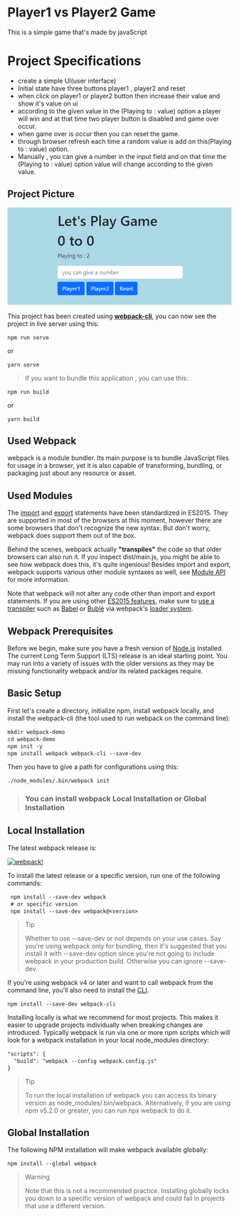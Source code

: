 # Player1 vs Player2 Game 
This is a simple game that's made by javaScript   

# Project Specifications

+ create a simple UI(user interface)
+ Initial state have three buttons player1 , player2 and reset 
+ when click on player1 or player2 button then increase their value and show it's value on ui
+ according to the given value in the (Playing to : value) option a player will win and at that time two player button is disabled and game over occur.
+ when game over is occur then you can reset the game.
+ through browser refresh each time a random value is add on this(Playing to : value) option.
+ Manually , you can give a number in the input field and on that time the (Playing to : value) option value will change according to the given value.

## Project Picture

![Player1 vs Player2!](/src/images/player1_vs_player2.PNG "Player1 vs Player2")


This project has been created using **[webpack-cli](https://github.com/webpack/webpack-cli)**, you can now see the project in live server using this:

```
npm run serve
```

or

```
yarn serve
```
> If you want to bundle this application ,  you can use this:

```
npm run build
```

or

```
yarn build
```



## Used Webpack
webpack is a module bundler. Its main purpose is to bundle JavaScript files for usage in a browser, yet it is also capable of transforming, bundling, or packaging just about any resource or asset.

## Used Modules

The [import](https://developer.mozilla.org/en-US/docs/Web/JavaScript/Reference/Statements/import) and [export](https://developer.mozilla.org/en-US/docs/Web/JavaScript/Reference/Statements/export) statements have been standardized in ES2015. They are supported in most of the browsers at this moment, however there are some browsers that don't recognize the new syntax. But don't worry, webpack does support them out of the box.

Behind the scenes, webpack actually **"transpiles"** the code so that older browsers can also run it. If you inspect dist/main.js, you might be able to see how webpack does this, it's quite ingenious! Besides import and export, webpack supports various other module syntaxes as well, see [Module API](https://webpack.js.org/api/module-methods) for more information.

Note that webpack will not alter any code other than import and export statements. If you are using other [ES2015 features](http://es6-features.org/), make sure to [use a transpiler](https://webpack.js.org/loaders/#transpiling) such as [Babel](https://babeljs.io/) or [Bublé](https://buble.surge.sh/guide/) via webpack's [loader system](https://webpack.js.org/concepts/loaders/).



## Webpack Prerequisites
Before we begin, make sure you have a fresh version of [Node.js](https://nodejs.org/en/) installed. The current Long Term Support (LTS) release is an ideal starting point. You may run into a variety of issues with the older versions as they may be missing functionality webpack and/or its related packages require.


## Basic Setup

First let's create a directory, initialize npm, install webpack locally, and install the webpack-cli (the tool used to run webpack on the command line):

```
mkdir webpack-demo
cd webpack-demo
npm init -y
npm install webpack webpack-cli --save-dev
```

Then you have to give a path for configurations using this:
```
./node_modules/.bin/webpack init
```
> ### You can install webpack Local Installation or Global Installation


## Local Installation
The latest webpack release is:

[![webpack!](https://img.shields.io/npm/v/webpack.svg?label=webpack&style=flat-square&maxAge=3600)](https://github.com/webpack/webpack/releases)

To install the latest release or a specific version, run one of the following commands:

```
 npm install --save-dev webpack
 # or specific version
 npm install --save-dev webpack@<version>
```

> Tip
>
> Whether to use --save-dev or not depends on your use cases. Say you're using webpack only for bundling, then it's suggested that you install it with --save-dev option since you're not going to include webpack in your production build. Otherwise you can ignore --save-dev.


If you're using webpack v4 or later and want to call webpack from the command line, you'll also need to install the [CLI](https://webpack.js.org/api/cli/).

```
npm install --save-dev webpack-cli
```

Installing locally is what we recommend for most projects. This makes it easier to upgrade projects individually when breaking changes are introduced. Typically webpack is run via one or more npm scripts which will look for a webpack installation in your local node_modules directory:

```
"scripts": {
  "build": "webpack --config webpack.config.js"
}
```

> Tip
>
> To run the local installation of webpack you can access its binary version as node_modules/.bin/webpack. Alternatively, if you are using npm v5.2.0 or greater, you can run npx webpack to do it.


## Global Installation

The following NPM installation will make webpack available globally:

```
npm install --global webpack
```

> Warning
>
> Note that this is not a recommended practice. Installing globally locks you down to a specific version of webpack and could fail in projects that use a different version.
















